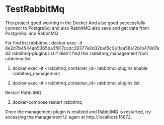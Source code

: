 # TestRabbitMq
This project good working in the Docker
And also good seccessfully connect to PostgreSql and also RabbitMQ 
also save and get data from PostgreSql and RabbitMQ 




For find list rabbitmq : docker exec -it 8e2d7b4544ab5365ba3f617ccdc39377e8d32bef5c0e1faa56a12b1b478d7ad3  rabbitmq-plugins list
if didn't find this rabbitmq_management from rabbitmq  list 

1) docker exec -it <rabbitmq_container_id> rabbitmq-plugins enable rabbitmq_management

2) docker exec -it <rabbitmq_container_id> rabbitmq-plugins list

Restart RabbitMQ

3) docker-compose restart rabbitmq

Once the management plugin is enabled and RabbitMQ is restarted, try accessing the management UI again at http://localhost:15672.
